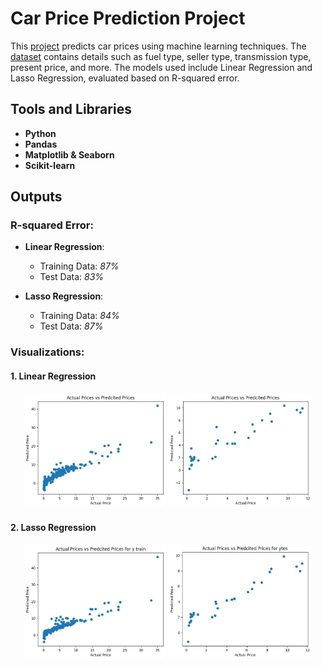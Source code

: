 # Car Price Prediction Project


This [project](https://github.com/nasim-raj-laskar/pyth-30/blob/main/Python%2030/Car-Price-Prediction/car-price-prediction.ipynb) predicts car prices using machine learning techniques. The [dataset](https://github.com/nasim-raj-laskar/pyth-30/blob/main/Python%2030/Car-Price-Prediction/car%20data.csv) contains details such as fuel type, seller type, transmission type, present price, and more. The models used include Linear Regression and Lasso Regression, evaluated based on R-squared error.

## Tools and Libraries
- **Python**
- **Pandas**
- **Matplotlib & Seaborn**
- **Scikit-learn**

## Outputs
### R-squared Error:
- **Linear Regression**:
  - Training Data: *87%*
  - Test Data: *83%*

- **Lasso Regression**:
  - Training Data: *84%*
  - Test Data: *87%*

### Visualizations:
#### 1. Linear Regression

<p align="center">
  <img src="img/1.1.png" alt="Image 1" width="45%">
  <img src="img/1.2.png" alt="Image 2" width="45.9%">
</p>

#### 2. Lasso Regression

<p align="center">
  <img src="img/2.1.png" alt="Image 1" width="45%">
  <img src="img/2.2.png" alt="Image 2" width="45.9%">
</p>


